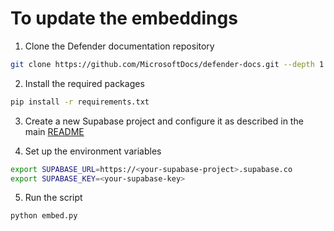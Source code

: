 
# To update the embeddings

1. Clone the Defender documentation repository

```bash
git clone https://github.com/MicrosoftDocs/defender-docs.git --depth 1
```

2. Install the required packages

```bash
pip install -r requirements.txt
```

3. Create a new Supabase project and configure it as described in the main [README](../README.md#initialization)

4. Set up the environment variables

```bash
export SUPABASE_URL=https://<your-supabase-project>.supabase.co
export SUPABASE_KEY=<your-supabase-key>
```

5. Run the script

```bash
python embed.py
```